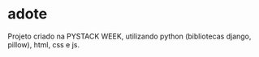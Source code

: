 # adote

Projeto criado na PYSTACK WEEK, utilizando python (bibliotecas django, pillow), html, css e js.
